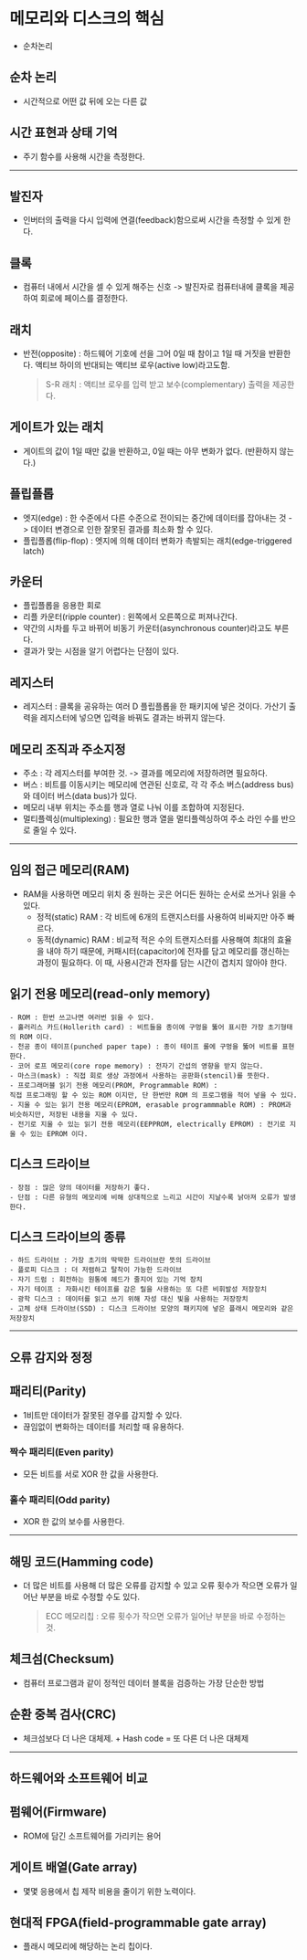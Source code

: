 # 메모리와 디스크의 핵심 
- 순차논리

## 순차 논리 
- 시간적으로 어떤 값 뒤에 오는 다른 값

## 시간 표현과 상태 기억
- 주기 함수를 사용해 시간을 측정한다.

---

## 발진자
- 인버터의 출력을 다시 입력에 연결(feedback)함으로써 시간을 측정할 수 있게 한다.

## 클록
- 컴퓨터 내에서 시간을 셀 수 있게 해주는 신호 -> 발진자로 컴퓨터내에 클록을 제공하여 회로에 페이스를 결정한다.

## 래치
- 반전(opposite) : 하드웨어 기호에 선을 그어 0일 때 참이고 1일 때 거짓을 반환한다. 액티브 하이의 반대되는 액티브 로우(active low)라고도함.
    > S-R 래치 : 액티브 로우를 입력 받고 보수(complementary) 출력을 제공한다.

## 게이트가 있는 래치
- 게이트의 값이 1일 때만 값을 반환하고, 0일 때는 아무 변화가 없다. (반환하지 않는다.)

## 플립플롭
- 엣지(edge) : 한 수준에서 다른 수준으로 전이되는 중간에 데이터를 잡아내는 것 -> 데이터 변경으로 인한 잘못된 결과를 최소화 할 수 있다.
- 플립플롭(flip-flop) : 엣지에 의해 데이터 변화가 촉발되는 래치(edge-triggered latch)

## 카운터
- 플립플롭을 응용한 회로
- 리플 카운터(ripple counter) : 왼쪽에서 오른쪽으로 퍼져나간다. 
- 약간의 시차를 두고 바뀌어 비동기 카운터(asynchronous counter)라고도 부른다.
- 결과가 맞는 시점을 알기 어렵다는 단점이 있다.

## 레지스터
- 레지스터 : 클록을 공유하는 여러 D 플립플롭을 한 패키지에 넣은 것이다. 가산기 출력을 레지스터에 넣으면 입력을 바꿔도 결과는 바뀌지 않는다.

## 메모리 조직과 주소지정
- 주소 : 각 레지스터를 부여한 것. -> 결과를 메모리에 저장하려면 필요하다.
- 버스 : 비트를 이동시키는 메모리에 연관된 신호로, 각 각 주소 버스(address bus)와 데이터 버스(data bus)가 있다.
- 메모리 내부 위치는 주소를 행과 열로 나눠 이를 조합하여 지정된다.
- 멀티플렉싱(multiplexing) : 필요한 행과 열을 멀티플렉싱하여 주소 라인 수를 반으로 줄일 수 있다.
    
---

## 임의 접근 메모리(RAM)
- RAM을 사용하면 메모리 위치 중 원하는 곳은 어디든 원하는 순서로 쓰거나 읽을 수 있다.
    - 정적(static) RAM : 각 비트에 6개의 트랜지스터를 사용하여 비싸지만 아주 빠르다.
    - 동적(dynamic) RAM :
         비교적 적은 수의 트랜지스터를 사용해여 최대의 효율을 내야 하기 때문에,
         커패시터(capacitor)에 전자를 담고 메모리를 갱신하는 과정이 필요하다.
         이 때, 사용시간과 전자를 담는 시간이 겹치지 않아야 한다.

## 읽기 전용 메모리(read-only memory)
    - ROM : 한번 쓰고나면 여러번 읽을 수 있다.
    - 홀러리스 카드(Hollerith card) : 비트들을 종이에 구멍을 뚫어 표시한 가장 초기형태의 ROM 이다.
    - 천공 종이 테이프(punched paper tape) : 종이 테이프 롤에 구멍을 뚫어 비트를 표현한다.
    - 코어 로프 메모리(core rope memory) : 전자기 간섭의 영향을 받지 않는다.
    - 마스크(mask) : 직접 회로 생상 과정에서 사용하는 공판화(stencil)를 뜻한다.
    - 프로그래머블 읽기 전용 메모리(PROM, Programmable ROM) : 
    직접 프로그래밍 할 수 있는 ROM 이지만, 단 한번만 ROM 의 프로그램을 적어 넣을 수 있다.
    - 지울 수 있는 읽기 전용 메모리(EPROM, erasable programmmable ROM) : PROM과 비슷하지만, 저장된 내용을 지울 수 있다.
    - 전기로 지울 수 있는 읽기 전용 메모리(EEPPROM, electrically EPROM) : 전기로 지울 수 있는 EPROM 이다.

## 디스크 드라이브
    - 장점 : 많은 양의 데이터를 저장하기 좋다.
    - 단점 : 다른 유형의 메모리에 비해 상대적으로 느리고 시간이 지날수록 낡아져 오류가 발생한다.

## 디스크 드라이브의 종류
    - 하드 드라이브 : 가장 초기의 딱딱한 드라이브란 뜻의 드라이브
    - 플로피 디스크 : 더 저렴하고 탈착이 가능한 드라이브
    - 자기 드럼 : 회전하는 원통에 헤드가 줄지어 있는 기억 장치
    - 자기 테이프 : 자화시킨 테이프를 감은 릴을 사용하는 또 다른 비휘발성 저장장치
    - 광학 디스크 : 데이터를 읽고 쓰기 위해 자성 대신 빛을 사용하는 저장장치
    - 고체 상태 드라이브(SSD) : 디스크 드라이브 모양의 패키지에 넣은 플래시 메모리와 같은 저장장치

---

## 오류 감지와 정정

## 패리티(Parity)
- 1비트만 데이터가 잘못된 경우를 감지할 수 있다. 
- 끊임없이 변화하는 데이터를 처리할 때 유용하다.

### 짝수 패리티(Even parity)
- 모든 비트를 서로 XOR 한 값을 사용한다.

### 홀수 패리티(Odd parity)
- XOR 한 값의 보수를 사용한다.

---

## 해밍 코드(Hamming code)
- 더 많은 비트를 사용해 더 많은 오류를 감지할 수 있고 오류 횟수가 작으면 오류가 일어난 부분을 바로 수정할 수도 있다.
    > ECC 메모리칩 : 오류 횟수가 작으면 오류가 일어난 부분을 바로 수정하는 것.


## 체크섬(Checksum)
- 컴퓨터 프로그램과 같이 정적인 데이터 블록을 검증하는 가장 단순한 방법

## 순환 중복 검사(CRC)
- 체크섬보다 더 나은 대체제. + Hash code = 또 다른 더 나은 대체제 

---

## 하드웨어와 소프트웨어 비교

## 펌웨어(Firmware)
- ROM에 담긴 소프트웨어를 가리키는 용어

## 게이트 배열(Gate array)
- 몇몇 응용에서 칩 제작 비용을 줄이기 위한 노력이다.

## 현대적 FPGA(field-programmable gate array)
- 플래시 메모리에 해당하는 논리 칩이다.

